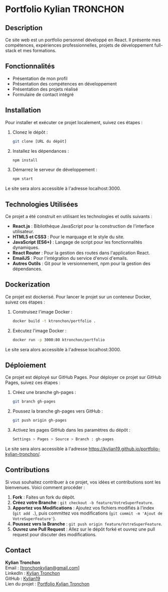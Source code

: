 # Portfolio Kylian TRONCHON

## Description

Ce site web est un portfolio personnel développé en React. Il présente mes compétences, expériences professionnelles, projets de développement full-stack et mes formations.

## Fonctionnalités

- Présentation de mon profil
- Présentation des compétences en développement
- Présentation des projets réalisé
- Formulaire de contact intégré

## Installation

Pour installer et exécuter ce projet localement, suivez ces étapes :

1. Clonez le dépôt :

   ```bash
   git clone [URL du dépôt]

2. Installez les dépendances :
    
    ```bash
    npm install

3. Démarrez le serveur de développement :

    ```bash
    npm start

Le site sera alors accessible à l'adresse localhost:3000.

## Technologies Utilisées

Ce projet a été construit en utilisant les technologies et outils suivants :

- **React.js** : Bibliothèque JavaScript pour la construction de l'interface utilisateur.
- **HTML5 et CSS3** : Pour le marquage et le style du site.
- **JavaScript (ES6+)** : Langage de script pour les fonctionnalités dynamiques.
- **React Router** : Pour la gestion des routes dans l'application React.
- **EmailJS** : Pour l'intégration du service d'envoi d'emails.
- **Autres Outils** : Git pour le versionnement, npm pour la gestion des dépendances.

## Dockerization

Ce projet est dockerisé. Pour lancer le projet sur un conteneur Docker, suivez ces étapes :

1. Construisez l'image Docker :

   ```bash
   docker build -t ktronchon/portfolio .

2. Exécutez l'image Docker :

   ```bash
   docker run -p 3000:80 ktronchon/portfolio

Le site sera alors accessible à l'adresse localhost:3000.

## Déploiement

Ce projet est déployé sur GitHub Pages. Pour déployer ce projet sur GitHub Pages, suivez ces étapes :

1. Créez une branche gh-pages :

   ```bash
   git branch gh-pages

2. Poussez la branche gh-pages vers GitHub :

   ```bash
   git push origin gh-pages

3. Activez les pages GitHub dans les paramètres du dépôt :

   ```bash
   Settings > Pages > Source > Branch : gh-pages

Le site sera alors accessible à l'adresse https://kylian19.github.io/portfolio-kylian-tronchon/.


## Contributions

Si vous souhaitez contribuer à ce projet, vos idées et contributions sont les bienvenues. Voici comment procéder :

1. **Fork** : Faites un fork du dépôt.
2. **Créez votre Branche** : `git checkout -b feature/VotreSuperFeature`.
3. **Apportez vos Modifications** : Ajoutez vos fichiers modifiés à l'index (`git add .`), puis committez vos modifications (`git commit -m 'Ajout de VotreSuperFeature'`).
4. **Poussez vers la Branche** : `git push origin feature/VotreSuperFeature`.
5. **Ouvrez une Pull Request** : Allez sur le dépôt forké et ouvrez une pull request pour discuter des modifications.

## Contact

**Kylian Tronchon**  
Email : [tronchonkylian@gmail.com]  
LinkedIn : [Kylian Tronchon](https://www.linkedin.com/in/kylian-tronchon-16b1761b7/)  
GitHub : [Kylian19](https://github.com/Kylian19)  
Lien du projet : [Portfolio Kylian Tronchon](https://github.com/Kylian19/portfolio-kylian-tronchon/tree/main)
